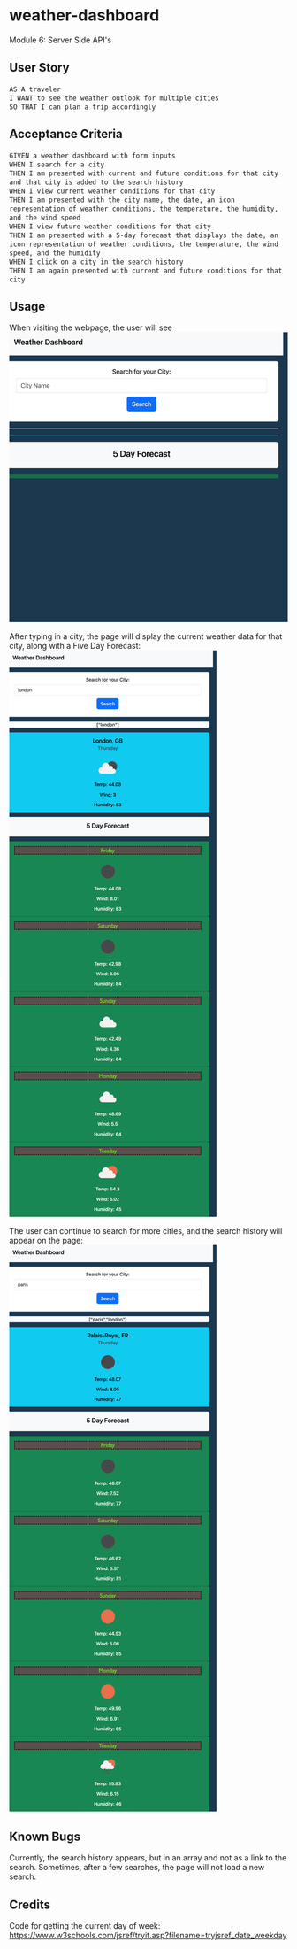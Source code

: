 # weather-dashboard
Module 6: Server Side API's

## User Story

```
AS A traveler
I WANT to see the weather outlook for multiple cities
SO THAT I can plan a trip accordingly
```

## Acceptance Criteria

```
GIVEN a weather dashboard with form inputs
WHEN I search for a city
THEN I am presented with current and future conditions for that city and that city is added to the search history
WHEN I view current weather conditions for that city
THEN I am presented with the city name, the date, an icon representation of weather conditions, the temperature, the humidity, and the wind speed
WHEN I view future weather conditions for that city
THEN I am presented with a 5-day forecast that displays the date, an icon representation of weather conditions, the temperature, the wind speed, and the humidity
WHEN I click on a city in the search history
THEN I am again presented with current and future conditions for that city
```

## Usage


When visiting the webpage, the user will see 
![Webpage Screenshot](./assets/images/index.png)

After typing in a city, the page will display the current weather data for that city, along with a Five Day Forecast:
![Webpage Screenshot](./assets/images/search.png)

The user can continue to search for more cities, and the search history will appear on the page:
![Webpage Screenshot](./assets/images/search-2.png)

## Known Bugs
Currently, the search history appears, but in an array and not as a link to the search. Sometimes, after a few searches, the page will not load a new search. 

## Credits
Code for getting the current day of week: https://www.w3schools.com/jsref/tryit.asp?filename=tryjsref_date_weekday